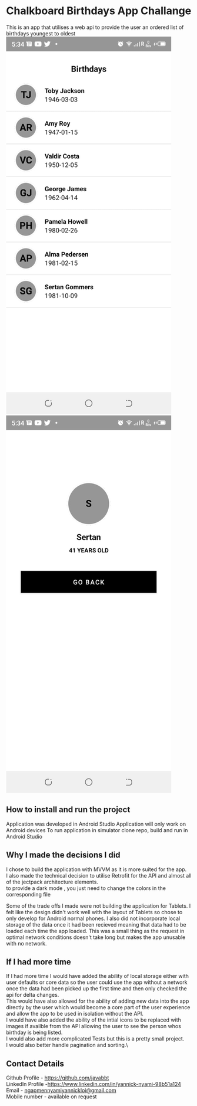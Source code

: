 # Chalkboard Birthdays App Challange

This is an app that utilises a web api to provide the user an ordered list of birthdays youngest to oldest
![alt text](https://github.com/javabbt/BirthdaysApp/blob/master/WhatsApp%20Image%202022-01-27%20at%205.37.57%20PM.jpeg)
![alt text](https://github.com/javabbt/BirthdaysApp/blob/b9c9cbf9455889e9391ac6e485947a56c3f0bb2b/WhatsApp%20Image%202022-01-27%20at%205.37.57%20PM%20(1).jpeg)

## How to install and run the project

Application was developed in Android Studio
Application will only work on Android devices
To run application in simulator clone repo, build and run in Android Studio

## Why I made the decisions I did

I chose to build the application with MVVM as it is more suited for the app.\
I also made the technical decision to utilise Retrofit for the API and almost all of the jectpack architecture elements.\
to provide a dark mode , you just need to change the colors in the corresponding file

Some of the trade offs I made were not building the application for Tablets. I felt like the design didn't work well with the layout of Tablets so chose to only develop for Android normal phones.
I also did not incorporate local storage of the data once it had been recieved meaning that data had to be loaded each time the app loaded. This was a small thing as the request in optimal network conditions doesn't take long but makes the app unusable with no network.

## If I had more time

If I had more time I would have added the ability of local storage either with user defaults or core data so the user could use the app without a network once the data had been picked up the first time and then only checked the api for delta changes.\
This would have also allowed for the ability of adding new data into the app directly by the user which would become a core part of the user experience and allow the app to be used in isolation without the API.\
I would have also added the ability of the intial icons to be replaced with images if availble from the API allowing the user to see the person whos birthday is being listed.\
I would also add more complicated Tests but this is a pretty small project.\
I would also better handle pagination and sorting.\

## Contact Details

Github Profile - https://github.com/javabbt \
LinkedIn Profile -https://www.linkedin.com/in/yannick-nyami-98b51a124 \
Email - ngapmennyamiyannickloi@gmail.com \
Mobile number - available on request
